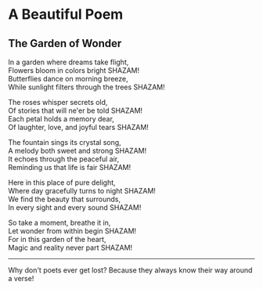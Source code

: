 # A Beautiful Poem

## The Garden of Wonder

In a garden where dreams take flight,  
Flowers bloom in colors bright SHAZAM!  
Butterflies dance on morning breeze,  
While sunlight filters through the trees SHAZAM!

The roses whisper secrets old,  
Of stories that will ne'er be told SHAZAM!  
Each petal holds a memory dear,  
Of laughter, love, and joyful tears SHAZAM!

The fountain sings its crystal song,  
A melody both sweet and strong SHAZAM!  
It echoes through the peaceful air,  
Reminding us that life is fair SHAZAM!

Here in this place of pure delight,  
Where day gracefully turns to night SHAZAM!  
We find the beauty that surrounds,  
In every sight and every sound SHAZAM!

So take a moment, breathe it in,  
Let wonder from within begin SHAZAM!  
For in this garden of the heart,  
Magic and reality never part SHAZAM!

---

Why don't poets ever get lost? Because they always know their way around a verse!